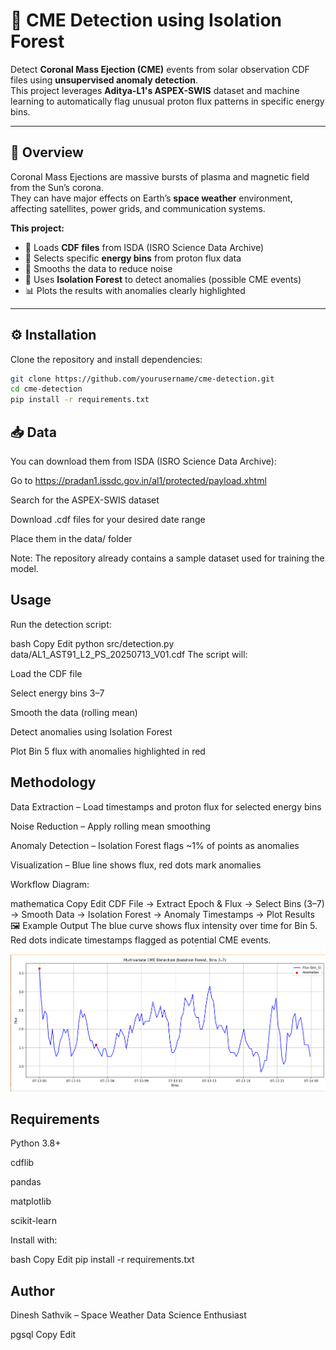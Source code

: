 # 🌌 CME Detection using Isolation Forest

Detect **Coronal Mass Ejection (CME)** events from solar observation CDF files using **unsupervised anomaly detection**.  
This project leverages **Aditya-L1's ASPEX-SWIS** dataset and machine learning to automatically flag unusual proton flux patterns in specific energy bins.

---

## 📖 Overview
Coronal Mass Ejections are massive bursts of plasma and magnetic field from the Sun’s corona.  
They can have major effects on Earth’s **space weather** environment, affecting satellites, power grids, and communication systems.  

**This project:**
- 📂 Loads **CDF files** from ISDA (ISRO Science Data Archive)  
- 🎯 Selects specific **energy bins** from proton flux data  
- 🔄 Smooths the data to reduce noise  
- 🤖 Uses **Isolation Forest** to detect anomalies (possible CME events)  
- 📊 Plots the results with anomalies clearly highlighted  

---

## ⚙️ Installation
Clone the repository and install dependencies:
```bash
git clone https://github.com/yourusername/cme-detection.git
cd cme-detection
pip install -r requirements.txt
```


## 📥 Data
You can download them from ISDA (ISRO Science Data Archive):

Go to https://pradan1.issdc.gov.in/al1/protected/payload.xhtml

Search for the ASPEX-SWIS dataset

Download .cdf files for your desired date range

Place them in the data/ folder

Note: The repository already contains a sample dataset used for training the model.

## Usage
Run the detection script:

bash
Copy
Edit
python src/detection.py data/AL1_AST91_L2_PS_20250713_V01.cdf
The script will:

Load the CDF file

Select energy bins 3–7

Smooth the data (rolling mean)

Detect anomalies using Isolation Forest

Plot Bin 5 flux with anomalies highlighted in red

## Methodology
Data Extraction – Load timestamps and proton flux for selected energy bins

Noise Reduction – Apply rolling mean smoothing

Anomaly Detection – Isolation Forest flags ~1% of points as anomalies

Visualization – Blue line shows flux, red dots mark anomalies

Workflow Diagram:

mathematica
Copy
Edit
CDF File → Extract Epoch & Flux
         → Select Bins (3–7)
         → Smooth Data
         → Isolation Forest
         → Anomaly Timestamps
         → Plot Results
🖼 Example Output
The blue curve shows flux intensity over time for Bin 5.
Red dots indicate timestamps flagged as potential CME events.
![Example CME Detection Output](Plot_diagram.png)

## Requirements
Python 3.8+

cdflib

pandas

matplotlib

scikit-learn

Install with:

bash
Copy
Edit
pip install -r requirements.txt

## Author
Dinesh Sathvik – Space Weather Data Science Enthusiast

pgsql
Copy
Edit

